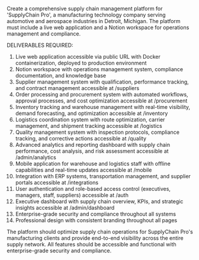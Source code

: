 Create a comprehensive supply chain management platform for 'SupplyChain Pro', a manufacturing technology company serving automotive and aerospace industries in Detroit, Michigan. The platform must include a live web application and a Notion workspace for operations management and compliance.

DELIVERABLES REQUIRED:
1. Live web application accessible via public URL with Docker containerization, deployed to production environment
2. Notion workspace with operations management system, compliance documentation, and knowledge base
3. Supplier management system with qualification, performance tracking, and contract management accessible at /suppliers
4. Order processing and procurement system with automated workflows, approval processes, and cost optimization accessible at /procurement
5. Inventory tracking and warehouse management with real-time visibility, demand forecasting, and optimization accessible at /inventory
6. Logistics coordination system with route optimization, carrier management, and shipment tracking accessible at /logistics
7. Quality management system with inspection protocols, compliance tracking, and corrective actions accessible at /quality
8. Advanced analytics and reporting dashboard with supply chain performance, cost analysis, and risk assessment accessible at /admin/analytics
9. Mobile application for warehouse and logistics staff with offline capabilities and real-time updates accessible at /mobile
10. Integration with ERP systems, transportation management, and supplier portals accessible at /integrations
11. User authentication and role-based access control (executives, managers, staff, suppliers) accessible at /auth
12. Executive dashboard with supply chain overview, KPIs, and strategic insights accessible at /admin/dashboard
13. Enterprise-grade security and compliance throughout all systems
14. Professional design with consistent branding throughout all pages

The platform should optimize supply chain operations for SupplyChain Pro's manufacturing clients and provide end-to-end visibility across the entire supply network. All features should be accessible and functional with enterprise-grade security and compliance.
